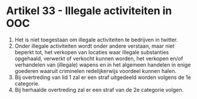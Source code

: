 # Artikel 33 - Illegale activiteiten in OOC

1. Het is niet toegestaan om illegale activiteiten te bedrijven in twitter.
2. Onder illegale activiteiten wordt onder andere verstaan, maar niet beperkt tot, het verkopen van locaties waar illegale substanties opgehaald, verwerkt of verkocht kunnen worden, het verkopen en/of verhandelen van (illegale) wapens en in het algemeen handelen in enige goederen waaruit criminelen redelijkerwijs voordeel kunnen halen.
3. Bij overtreding van lid 1 zal er een straf uitgedeeld worden volgens de 1e categorie.
4. Bij herhaalde overtreding zal er een straf van de 2e categorie volgen.
